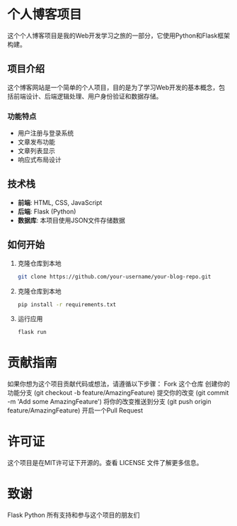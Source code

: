 # 个人博客项目

这个个人博客项目是我的Web开发学习之旅的一部分，它使用Python和Flask框架构建。

## 项目介绍

这个博客网站是一个简单的个人项目，目的是为了学习Web开发的基本概念，包括前端设计、后端逻辑处理、用户身份验证和数据存储。

### 功能特点

- 用户注册与登录系统
- 文章发布功能
- 文章列表显示
- 响应式布局设计

## 技术栈

- **前端**: HTML, CSS, JavaScript
- **后端**: Flask (Python)
- **数据库**: 本项目使用JSON文件存储数据

## 如何开始

1. 克隆仓库到本地
   ```bash
   git clone https://github.com/your-username/your-blog-repo.git
2. 克隆仓库到本地
   ```bash
   pip install -r requirements.txt
3. 运行应用
   ```bash
   flask run

# 贡献指南
如果你想为这个项目贡献代码或想法，请遵循以下步骤：
Fork 这个仓库
创建你的功能分支 (git checkout -b feature/AmazingFeature)
提交你的改变 (git commit -m 'Add some AmazingFeature')
将你的改变推送到分支 (git push origin feature/AmazingFeature)
开启一个Pull Request
# 许可证
这个项目是在MIT许可证下开源的。查看 LICENSE 文件了解更多信息。

# 致谢
Flask
Python
所有支持和参与这个项目的朋友们
  

